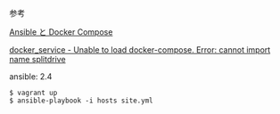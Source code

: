 参考

[Ansible と Docker Compose](
http://naoblo.net/archives/506)

[docker_service - Unable to load docker-compose. Error: cannot import name splitdrive](https://github.com/ansible/ansible/issues/29498)


ansible: 2.4

```
$ vagrant up
$ ansible-playbook -i hosts site.yml
```
